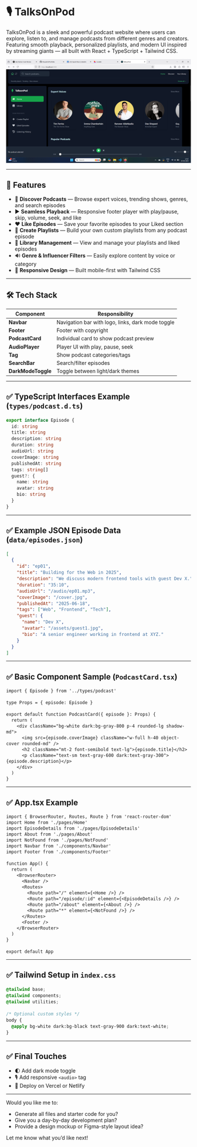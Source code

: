 # 🎙️ TalksOnPod

TalksOnPod is a sleek and powerful podcast website where users can explore, listen to, and manage podcasts from different genres and creators. Featuring smooth playback, personalized playlists, and modern UI inspired by streaming giants — all built with React + TypeScript + Tailwind CSS.

![TalksOnPod Banner](public/assets/Screenshot%202025-06-25%20170728.png)


---

## 🚀 Features

- 🔎 **Discover Podcasts** — Browse expert voices, trending shows, genres, and search episodes
- ▶️ **Seamless Playback** — Responsive footer player with play/pause, skip, volume, seek, and like
- ❤️ **Like Episodes** — Save your favorite episodes to your Liked section
- 📃 **Create Playlists** — Build your own custom playlists from any podcast episode
- 📂 **Library Management** — View and manage your playlists and liked episodes
- 🔊 **Genre & Influencer Filters** — Easily explore content by voice or category
- 📱 **Responsive Design** — Built mobile-first with Tailwind CSS

---

## 🛠️ Tech Stack

| Component          | Responsibility                                    |
| ------------------ | ------------------------------------------------- |
| **Navbar**         | Navigation bar with logo, links, dark mode toggle |
| **Footer**         | Footer with copyright                             |
| **PodcastCard**    | Individual card to show podcast preview           |
| **AudioPlayer**    | Player UI with play, pause, seek                  |
| **Tag**            | Show podcast categories/tags                      |
| **SearchBar**      | Search/filter episodes                            |
| **DarkModeToggle** | Toggle between light/dark themes                  |

---

## ✅ TypeScript Interfaces Example (`types/podcast.d.ts`)

```ts
export interface Episode {
  id: string
  title: string
  description: string
  duration: string
  audioUrl: string
  coverImage: string
  publishedAt: string
  tags: string[]
  guest?: {
    name: string
    avatar: string
    bio: string
  }
}
```

---

## ✅ Example JSON Episode Data (`data/episodes.json`)

```json
[
  {
    "id": "ep01",
    "title": "Building for the Web in 2025",
    "description": "We discuss modern frontend tools with guest Dev X.",
    "duration": "35:10",
    "audioUrl": "/audio/ep01.mp3",
    "coverImage": "/cover.jpg",
    "publishedAt": "2025-06-18",
    "tags": ["Web", "Frontend", "Tech"],
    "guest": {
      "name": "Dev X",
      "avatar": "/assets/guest1.jpg",
      "bio": "A senior engineer working in frontend at XYZ."
    }
  }
]
```

---

## ✅ Basic Component Sample (`PodcastCard.tsx`)

```tsx
import { Episode } from '../types/podcast'

type Props = { episode: Episode }

export default function PodcastCard({ episode }: Props) {
  return (
    <div className="bg-white dark:bg-gray-800 p-4 rounded-lg shadow-md">
      <img src={episode.coverImage} className="w-full h-40 object-cover rounded-md" />
      <h2 className="mt-2 font-semibold text-lg">{episode.title}</h2>
      <p className="text-sm text-gray-600 dark:text-gray-300">{episode.description}</p>
    </div>
  )
}
```

---

## ✅ App.tsx Example

```tsx
import { BrowserRouter, Routes, Route } from 'react-router-dom'
import Home from './pages/Home'
import EpisodeDetails from './pages/EpisodeDetails'
import About from './pages/About'
import NotFound from './pages/NotFound'
import Navbar from './components/Navbar'
import Footer from './components/Footer'

function App() {
  return (
    <BrowserRouter>
      <Navbar />
      <Routes>
        <Route path="/" element={<Home />} />
        <Route path="/episode/:id" element={<EpisodeDetails />} />
        <Route path="/about" element={<About />} />
        <Route path="*" element={<NotFound />} />
      </Routes>
      <Footer />
    </BrowserRouter>
  )
}

export default App
```

---

## ✅ Tailwind Setup in `index.css`

```css
@tailwind base;
@tailwind components;
@tailwind utilities;

/* Optional custom styles */
body {
  @apply bg-white dark:bg-black text-gray-900 dark:text-white;
}
```

---

## ✅ Final Touches

* 🌓 Add dark mode toggle
* 🎙️ Add responsive `<audio>` tag
* 🚀 Deploy on Vercel or Netlify

---

Would you like me to:

* Generate all files and starter code for you?
* Give you a day-by-day development plan?
* Provide a design mockup or Figma-style layout idea?

Let me know what you’d like next!
